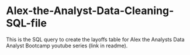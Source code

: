 # Alex-the-Analyst-Data-Cleaning-SQL-file
This is the SQL query to create the layoffs table for Alex the Analysts Data Analyst Bootcamp youtube series (link in readme).
